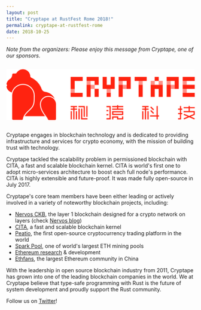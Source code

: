 ```yaml
---
layout: post
title: "Cryptape at RustFest Rome 2018!"
permalink: cryptape-at-rustfest-rome
date: 2018-10-25
---
```


*Note from the organizers: Please enjoy this message from Cryptape, one of our sponsors.*

<center style="margin: 2em 0;">
  <img alt="Cryptape Logo" src="/assets/sponsors/cryptape.png" />
</center>

Cryptape engages in blockchain technology and is dedicated to providing infrastructure and services for crypto economy, with the mission of building trust with technology.

Cryptape tackled the scalability problem in permissioned blockchain with CITA, a fast and scalable blockchain kernel. CITA is world's first one to adopt micro-services architecture to boost each full node's performance. CITA is highly extensible and future-proof. It was made fully open-source in July 2017.

Cryptape's core team members have been either leading or actively involved in a variety of noteworthy blockchain projects, including:

- [Nervos CKB](https://www.nervos.org), the layer 1 blockchain designed for a crypto network on layers (check [Nervos blog](https://medium.com/nervosnetwork))
- [CITA](https://github.com/cryptape/cita), a fast and scalable blockchain kernel
- [Peatio](https://github.com/peatio/peatio), the first open-source cryptocurrency trading platform in the world
- [Spark Pool](https://eth.sparkpool.com), one of world's largest ETH mining pools
- [Ethereum research](https://github.com/cryptape/ruby-ethereum) & development
- [Ethfans](https://ethfans.org), the largest Ethereum community in China

With the leadership in open source blockchain industry from 2011, Cryptape has grown into one of the leading blockchain companies in the world. We at Cryptape believe that type-safe programming with Rust is the future of system development and proudly support the Rust community.

Follow us on [Twitter](https://twitter.com/Cryptape)!
